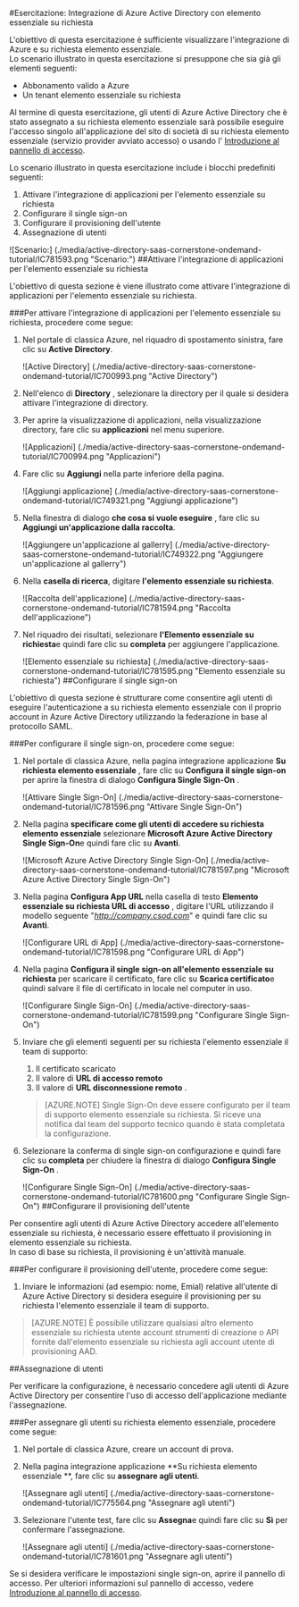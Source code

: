 <properties 
    pageTitle="Esercitazione: Integrazione di Azure Active Directory con su richiesta elemento essenziale | Microsoft Azure" 
    description="Informazioni su come utilizzare su richiesta elemento essenziale con Azure Active Directory per abilitare il single sign-on, il provisioning automatico e altro." 
    services="active-directory" 
    authors="jeevansd"  
    documentationCenter="na" 
    manager="femila"/>
<tags 
    ms.service="active-directory" 
    ms.devlang="na" 
    ms.topic="article" 
    ms.tgt_pltfrm="na" 
    ms.workload="identity" 
    ms.date="09/29/2016" 
    ms.author="jeedes" />

#<a name="tutorial-azure-active-directory-integration-with-cornerstone-ondemand"></a>Esercitazione: Integrazione di Azure Active Directory con elemento essenziale su richiesta

L'obiettivo di questa esercitazione è sufficiente visualizzare l'integrazione di Azure e su richiesta elemento essenziale.  
Lo scenario illustrato in questa esercitazione si presuppone che sia già gli elementi seguenti:

-   Abbonamento valido a Azure
-   Un tenant elemento essenziale su richiesta

Al termine di questa esercitazione, gli utenti di Azure Active Directory che è stato assegnato a su richiesta elemento essenziale sarà possibile eseguire l'accesso singolo all'applicazione del sito di società di su richiesta elemento essenziale (servizio provider avviato accesso) o usando l' [Introduzione al pannello di accesso](active-directory-saas-access-panel-introduction.md).

Lo scenario illustrato in questa esercitazione include i blocchi predefiniti seguenti:

1.  Attivare l'integrazione di applicazioni per l'elemento essenziale su richiesta
2.  Configurare il single sign-on
3.  Configurare il provisioning dell'utente
4.  Assegnazione di utenti

![Scenario:] (./media/active-directory-saas-cornerstone-ondemand-tutorial/IC781593.png "Scenario:")
##<a name="enabling-the-application-integration-for-cornerstone-ondemand"></a>Attivare l'integrazione di applicazioni per l'elemento essenziale su richiesta

L'obiettivo di questa sezione è viene illustrato come attivare l'integrazione di applicazioni per l'elemento essenziale su richiesta.

###<a name="to-enable-the-application-integration-for-cornerstone-ondemand-perform-the-following-steps"></a>Per attivare l'integrazione di applicazioni per l'elemento essenziale su richiesta, procedere come segue:

1.  Nel portale di classica Azure, nel riquadro di spostamento sinistra, fare clic su **Active Directory**.

    ![Active Directory] (./media/active-directory-saas-cornerstone-ondemand-tutorial/IC700993.png "Active Directory")

2.  Nell'elenco di **Directory** , selezionare la directory per il quale si desidera attivare l'integrazione di directory.

3.  Per aprire la visualizzazione di applicazioni, nella visualizzazione directory, fare clic su **applicazioni** nel menu superiore.

    ![Applicazioni] (./media/active-directory-saas-cornerstone-ondemand-tutorial/IC700994.png "Applicazioni")

4.  Fare clic su **Aggiungi** nella parte inferiore della pagina.

    ![Aggiungi applicazione] (./media/active-directory-saas-cornerstone-ondemand-tutorial/IC749321.png "Aggiungi applicazione")

5.  Nella finestra di dialogo **che cosa si vuole eseguire** , fare clic su **Aggiungi un'applicazione dalla raccolta**.

    ![Aggiungere un'applicazione al gallerry] (./media/active-directory-saas-cornerstone-ondemand-tutorial/IC749322.png "Aggiungere un'applicazione al gallerry")

6.  Nella **casella di ricerca**, digitare **l'elemento essenziale su richiesta**.

    ![Raccolta dell'applicazione] (./media/active-directory-saas-cornerstone-ondemand-tutorial/IC781594.png "Raccolta dell'applicazione")

7.  Nel riquadro dei risultati, selezionare **l'Elemento essenziale su richiesta**e quindi fare clic su **completa** per aggiungere l'applicazione.

    ![Elemento essenziale su richiesta] (./media/active-directory-saas-cornerstone-ondemand-tutorial/IC781595.png "Elemento essenziale su richiesta")
##<a name="configuring-single-sign-on"></a>Configurare il single sign-on

L'obiettivo di questa sezione è strutturare come consentire agli utenti di eseguire l'autenticazione a su richiesta elemento essenziale con il proprio account in Azure Active Directory utilizzando la federazione in base al protocollo SAML.

###<a name="to-configure-single-sign-on-perform-the-following-steps"></a>Per configurare il single sign-on, procedere come segue:

1.  Nel portale di classica Azure, nella pagina integrazione applicazione **Su richiesta elemento essenziale** , fare clic su **Configura il single sign-on** per aprire la finestra di dialogo **Configura Single Sign-On** .

    ![Attivare Single Sign-On] (./media/active-directory-saas-cornerstone-ondemand-tutorial/IC781596.png "Attivare Single Sign-On")

2.  Nella pagina **specificare come gli utenti di accedere su richiesta elemento essenziale** selezionare **Microsoft Azure Active Directory Single Sign-On**e quindi fare clic su **Avanti**.

    ![Microsoft Azure Active Directory Single Sign-On] (./media/active-directory-saas-cornerstone-ondemand-tutorial/IC781597.png "Microsoft Azure Active Directory Single Sign-On")

3.  Nella pagina **Configura App URL** nella casella di testo **Elemento essenziale su richiesta URL di accesso** , digitare l'URL utilizzando il modello seguente "*http://company.csod.com*" e quindi fare clic su **Avanti**.

    ![Configurare URL di App] (./media/active-directory-saas-cornerstone-ondemand-tutorial/IC781598.png "Configurare URL di App")

4.  Nella pagina **Configura il single sign-on all'elemento essenziale su richiesta** per scaricare il certificato, fare clic su **Scarica certificato**e quindi salvare il file di certificato in locale nel computer in uso.

    ![Configurare Single Sign-On] (./media/active-directory-saas-cornerstone-ondemand-tutorial/IC781599.png "Configurare Single Sign-On")

5.  Inviare che gli elementi seguenti per su richiesta l'elemento essenziale il team di supporto:

    1.  Il certificato scaricato
    2.  Il valore di **URL di accesso remoto**
    3.  Il valore di **URL disconnessione remoto** .

    >[AZURE.NOTE] Single Sign-On deve essere configurato per il team di supporto elemento essenziale su richiesta.
Si riceve una notifica dal team del supporto tecnico quando è stata completata la configurazione.

6.  Selezionare la conferma di single sign-on configurazione e quindi fare clic su **completa** per chiudere la finestra di dialogo **Configura Single Sign-On** .

    ![Configurare Single Sign-On] (./media/active-directory-saas-cornerstone-ondemand-tutorial/IC781600.png "Configurare Single Sign-On")
##<a name="configuring-user-provisioning"></a>Configurare il provisioning dell'utente

Per consentire agli utenti di Azure Active Directory accedere all'elemento essenziale su richiesta, è necessario essere effettuato il provisioning in elemento essenziale su richiesta.  
In caso di base su richiesta, il provisioning è un'attività manuale.

###<a name="to-configure-user-provisioning-perform-the-following-steps"></a>Per configurare il provisioning dell'utente, procedere come segue:

1.  Inviare le informazioni (ad esempio: nome, Emial) relative all'utente di Azure Active Directory si desidera eseguire il provisioning per su richiesta l'elemento essenziale il team di supporto.

>[AZURE.NOTE] È possibile utilizzare qualsiasi altro elemento essenziale su richiesta utente account strumenti di creazione o API fornite dall'elemento essenziale su richiesta agli account utente di provisioning AAD.

##<a name="assigning-users"></a>Assegnazione di utenti

Per verificare la configurazione, è necessario concedere agli utenti di Azure Active Directory per consentire l'uso di accesso dell'applicazione mediante l'assegnazione.

###<a name="to-assign-users-to-cornerstone-ondemand-perform-the-following-steps"></a>Per assegnare gli utenti su richiesta elemento essenziale, procedere come segue:

1.  Nel portale di classica Azure, creare un account di prova.

2.  Nella pagina integrazione applicazione **Su richiesta elemento essenziale **, fare clic su **assegnare agli utenti**.

    ![Assegnare agli utenti] (./media/active-directory-saas-cornerstone-ondemand-tutorial/IC775564.png "Assegnare agli utenti")

3.  Selezionare l'utente test, fare clic su **Assegna**e quindi fare clic su **Sì** per confermare l'assegnazione.

    ![Assegnare agli utenti] (./media/active-directory-saas-cornerstone-ondemand-tutorial/IC781601.png "Assegnare agli utenti")

Se si desidera verificare le impostazioni single sign-on, aprire il pannello di accesso. Per ulteriori informazioni sul pannello di accesso, vedere [Introduzione al pannello di accesso](active-directory-saas-access-panel-introduction.md).
